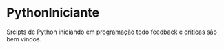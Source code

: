 # PythonIniciante
Srcipts de Python iniciando em programação todo feedback e criticas são bem vindos.
